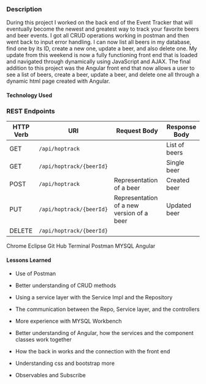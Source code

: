 ### Description

During this project I worked on the back end of the Event Tracker that will eventually become the newest and greatest way to track your favorite beers and beer events. I got all CRUD operations working in postman and then went back to input error handling. I can now list all beers in my database, find one by its ID, create a new one, update a beer, and also delete one. My update from this weekend is now a fully functioning front end that is loaded and navigated through dynamically using JavaScript and AJAX. The final addition to this project was the Angular front end that now allows a user to see a list of beers, create a beer, update a beer, and delete one all through a dynamic html page created with Angular. 

#### Technology Used

### REST Endpoints 

| HTTP Verb | URI                      | Request Body | Response Body |
|-----------|--------------------------|--------------|---------------|
| GET       | `/api/hoptrack`          |              | List of beers |
| GET       | `/api/hoptrack/{beerId}` |              | Single beer | 
| POST      | `/api/hoptrack`          | Representation of a beer| Created beer|
| PUT       | `/api/hoptrack/{beerId}` | Representation of a new version of a beer | Updated beer|
| DELETE    | `/api/hoptrack/{beerId}` |              |                | 

Chrome 
Eclipse 
Git Hub 
Terminal
Postman
MYSQL
Angular

#### Lessons Learned

-	Use of Postman

-	Better understanding of CRUD methods

-	Using a service layer with the Service Impl and the Repository

-	The communication between the Repo, Service layer, and the controllers

-	More experience with MYSQL Workbench
	
-	Better understanding of Angular, how the services and the component classes work together

-	How the back in works and the connection with the front end

-	Understanding css and bootstrap more 

-	Observables and Subscribe